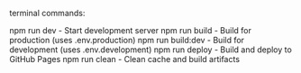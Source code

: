 terminal commands:

npm run dev - Start development server
npm run build - Build for production (uses .env.production)
npm run build:dev - Build for development (uses .env.development)
npm run deploy - Build and deploy to GitHub Pages
npm run clean - Clean cache and build artifacts